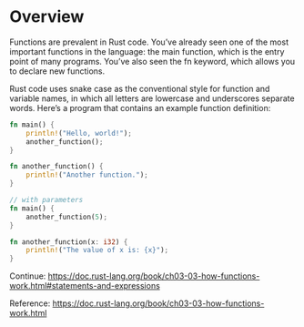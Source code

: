 # Overview

Functions are prevalent in Rust code. You’ve already seen one of the most important functions in the language: the main function, which is the entry point of many programs. You’ve also seen the fn keyword, which allows you to declare new functions.

Rust code uses snake case as the conventional style for function and variable names, in which all letters are lowercase and underscores separate words. Here’s a program that contains an example function definition:

```rust
fn main() {
    println!("Hello, world!");
    another_function();
}

fn another_function() {
    println!("Another function.");
}

// with parameters
fn main() {
    another_function(5);
}

fn another_function(x: i32) {
    println!("The value of x is: {x}");
}
```
Continue: https://doc.rust-lang.org/book/ch03-03-how-functions-work.html#statements-and-expressions

Reference: https://doc.rust-lang.org/book/ch03-03-how-functions-work.html

